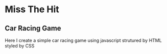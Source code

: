 # Miss The Hit
## Car Racing Game
Here I create a simple car racing game using javascript
strutured by HTML
styled by CSS
